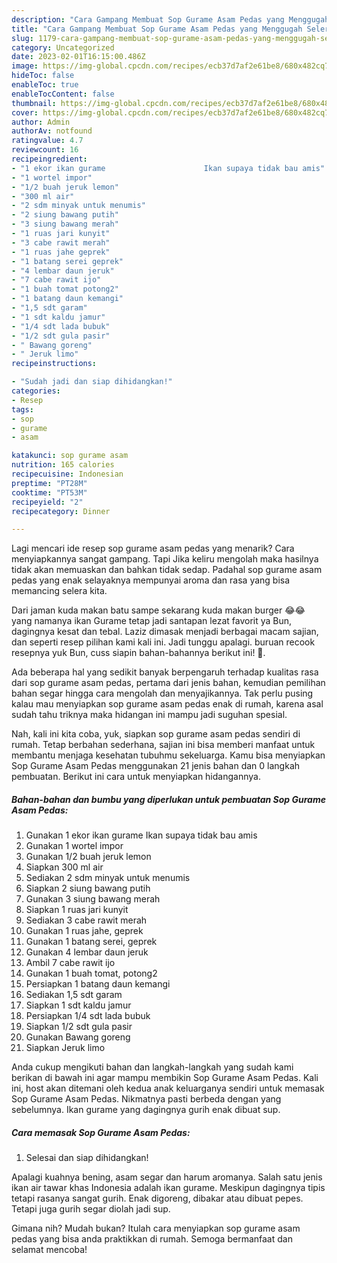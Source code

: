 ```yaml
---
description: "Cara Gampang Membuat Sop Gurame Asam Pedas yang Menggugah Selera"
title: "Cara Gampang Membuat Sop Gurame Asam Pedas yang Menggugah Selera"
slug: 1179-cara-gampang-membuat-sop-gurame-asam-pedas-yang-menggugah-selera
category: Uncategorized
date: 2023-02-01T16:15:00.486Z
image: https://img-global.cpcdn.com/recipes/ecb37d7af2e61be8/680x482cq70/sop-gurame-asam-pedas-foto-resep-utama.jpg
hideToc: false
enableToc: true
enableTocContent: false
thumbnail: https://img-global.cpcdn.com/recipes/ecb37d7af2e61be8/680x482cq70/sop-gurame-asam-pedas-foto-resep-utama.jpg
cover: https://img-global.cpcdn.com/recipes/ecb37d7af2e61be8/680x482cq70/sop-gurame-asam-pedas-foto-resep-utama.jpg
author: Admin
authorAv: notfound
ratingvalue: 4.7
reviewcount: 16
recipeingredient:
- "1 ekor ikan gurame                      Ikan supaya tidak bau amis"
- "1 wortel impor"
- "1/2 buah jeruk lemon"
- "300 ml air"
- "2 sdm minyak untuk menumis"
- "2 siung bawang putih"
- "3 siung bawang merah"
- "1 ruas jari kunyit"
- "3 cabe rawit merah"
- "1 ruas jahe geprek"
- "1 batang serei geprek"
- "4 lembar daun jeruk"
- "7 cabe rawit ijo"
- "1 buah tomat potong2"
- "1 batang daun kemangi"
- "1,5 sdt garam"
- "1 sdt kaldu jamur"
- "1/4 sdt lada bubuk"
- "1/2 sdt gula pasir"
- " Bawang goreng"
- " Jeruk limo"
recipeinstructions:

- "Sudah jadi dan siap dihidangkan!"
categories:
- Resep
tags:
- sop
- gurame
- asam

katakunci: sop gurame asam 
nutrition: 165 calories
recipecuisine: Indonesian
preptime: "PT28M"
cooktime: "PT53M"
recipeyield: "2"
recipecategory: Dinner

---
```



Lagi mencari ide resep sop gurame asam pedas yang menarik? Cara menyiapkannya sangat gampang. Tapi Jika keliru mengolah maka hasilnya tidak akan memuaskan dan bahkan tidak sedap. Padahal sop gurame asam pedas yang enak selayaknya mempunyai aroma dan rasa yang bisa memancing selera kita.


Dari jaman kuda makan batu sampe sekarang kuda makan burger 😂😂 yang namanya ikan Gurame tetap jadi santapan lezat favorit ya Bun, dagingnya kesat dan tebal. Laziz dimasak menjadi berbagai macam sajian, dan seperti resep pilihan kami kali ini. Jadi tunggu apalagi. buruan recook resepnya yuk Bun, cuss siapin bahan-bahannya berikut ini! 🤗.

Ada beberapa hal yang sedikit banyak berpengaruh terhadap kualitas rasa dari sop gurame asam pedas, pertama dari jenis bahan, kemudian pemilihan bahan segar hingga cara mengolah dan menyajikannya. Tak perlu pusing kalau mau menyiapkan sop gurame asam pedas enak di rumah, karena asal sudah tahu triknya maka hidangan ini mampu jadi suguhan spesial.


Nah, kali ini kita coba, yuk, siapkan sop gurame asam pedas sendiri di rumah. Tetap berbahan sederhana, sajian ini bisa memberi manfaat untuk membantu menjaga kesehatan tubuhmu sekeluarga. Kamu bisa menyiapkan Sop Gurame Asam Pedas menggunakan 21 jenis bahan dan 0 langkah pembuatan. Berikut ini cara untuk menyiapkan hidangannya.

<!--inarticleads1-->

##### Bahan-bahan dan bumbu yang diperlukan untuk pembuatan Sop Gurame Asam Pedas:

1. Gunakan 1 ekor ikan gurame                      Ikan supaya tidak bau amis
1. Gunakan 1 wortel impor
1. Gunakan 1/2 buah jeruk lemon
1. Siapkan 300 ml air
1. Sediakan 2 sdm minyak untuk menumis
1. Siapkan 2 siung bawang putih
1. Gunakan 3 siung bawang merah
1. Siapkan 1 ruas jari kunyit
1. Sediakan 3 cabe rawit merah
1. Gunakan 1 ruas jahe, geprek
1. Gunakan 1 batang serei, geprek
1. Gunakan 4 lembar daun jeruk
1. Ambil 7 cabe rawit ijo
1. Gunakan 1 buah tomat, potong2
1. Persiapkan 1 batang daun kemangi
1. Sediakan 1,5 sdt garam
1. Siapkan 1 sdt kaldu jamur
1. Persiapkan 1/4 sdt lada bubuk
1. Siapkan 1/2 sdt gula pasir
1. Gunakan  Bawang goreng
1. Siapkan  Jeruk limo


Anda cukup mengikuti bahan dan langkah-langkah yang sudah kami berikan di bawah ini agar mampu membikin Sop Gurame Asam Pedas. Kali ini, host akan ditemani oleh kedua anak keluarganya sendiri untuk memasak Sop Gurame Asam Pedas. Nikmatnya pasti berbeda dengan yang sebelumnya. Ikan gurame yang dagingnya gurih enak dibuat sup. 

<!--inarticleads2-->

##### Cara memasak Sop Gurame Asam Pedas:


1. Selesai dan siap dihidangkan!

Apalagi kuahnya bening, asam segar dan harum aromanya. Salah satu jenis ikan air tawar khas Indonesia adalah ikan gurame. Meskipun dagingnya tipis tetapi rasanya sangat gurih. Enak digoreng, dibakar atau dibuat pepes. Tetapi juga gurih segar diolah jadi sup. 

Gimana nih? Mudah bukan? Itulah cara menyiapkan sop gurame asam pedas yang bisa anda praktikkan di rumah. Semoga bermanfaat dan selamat mencoba!

